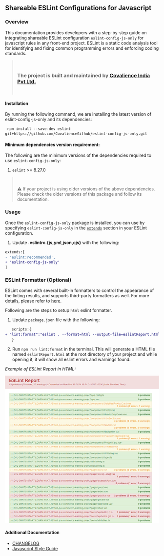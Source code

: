 ## Shareable ESLint Configurations for Javascript

### Overview

This documentation provides developers with a step-by-step guide on integrating shareable ESLint configuration `eslint-config-js-only` for javascript rules in any front-end project. ESLint is a static code analysis tool for identifying and fixing common programming errors and enforcing coding standards.

> <br/>
>
> ### The project is built and maintained by [Covalience India Pvt Ltd.](https://covalience.com/)
>
> <br />

#### Installation

By running the following command, we are installing the latest version of eslint-config-js-only and its dependencies:

```
 npm install --save-dev eslint  git+https://github.com/CovalienceGithub/eslint-config-js-only.git
```

#### Minimum dependencies version requirement:

The following are the minimum versions of the dependencies required to use `eslint-config-js-only`:

1.  `eslint` >= 8.27.0

> <br/>
>
> :warning: If your project is using older versions of the above dependencies. Please check the older versions of this package and follow its documentation.
> <br/>

### Usage

Once the `eslint-config-js-only` package is installed, you can use by specifying `eslint-config-js-only` in the [`extends`](http://eslint.org/docs/user-guide/configuring#extending-configuration-files) section in your ESLint configuration.

1. Update **.eslintrc.{js,yml,json,cjs}** with the following:

```diff
extends:[
- 'eslint:recommended',
+ 'eslint-config-js-only'
]

```

### ESLint Formatter (Optional)

ESLint comes with several built-in formatters to control the appearance of the linting results, and supports third-party formatters as well.
For more details, please refer to [here](https://eslint.org/docs/latest/use/formatters/).

Following are the steps to setup `html` eslint formatter.

1. Update `package.json` file with the following:

```diff
   scripts:{
+ "lint:format":"eslint . --format=html --output-file=eslintReport.html"
   }
```

2. Run `npm run lint:format` in the terminal. This will generate a HTML file named `eslintReport.html` at the root directory of your project and while opening it, it will show all eslint errors and warnings found.

_Example of ESLint Report in HTML:_

![ESLint Report](./assets/eslintReportSample.png)

#### Additional Documentation

- [CHANGELOG](CHANGELOG.md)
- [Javascript Style Guide](./docs/JavaScriptStyleGuide.md)
